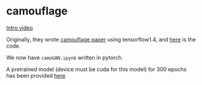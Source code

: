 # camouflage

[Intro video](https://youtu.be/Qc1YBKhOS3Y)

Originally, they wrote [camouflage paper](https://besjournals.onlinelibrary.wiley.com/doi/full/10.1111/2041-210X.13334) using tensorflow1.4, and [here](https://gitlab.com/asb-lab/camogan) is the code.

We now have `camoGAN.ipynb` written in pytorch.

A pretrained model (device must be cuda for this model) for 300 epochs has been provided [here](https://drive.google.com/file/d/1kWLym52VTGsuiIvavmkJJkDN0MtEu_eK/view?usp=sharing) 


